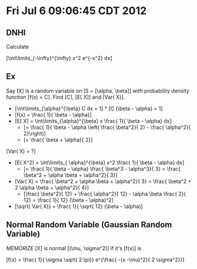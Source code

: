 # Fri Jul  6 09:06:45 CDT 2012

## DNHI
Calculate

\[\int\limits_{-\infty}^{\infty} x^2 e^{-x^2} dx\]

## Ex

Say \[X\] is a random variable on \[S = [\alpha, \beta]\] 
with probability density function \[f(x) = C\].  Find \[C\],
\[E[ X]\] and \[Var( X)\].

* \[\int\limits_{\alpha}^{\beta} C dx = 1\]
      * \[C (\beta - \alpha) = 1\]
* \[f(x) = \frac{ 1}{ \beta - \alpha}\]
* \[E[ X] = \int\limits_{\alpha}^{\beta} x \frac{ 1}{ \beta - \alpha} dx\]
  * \[= \frac{ 1}{ \beta - \alpha \left( \frac{ \beta^2}{ 2} - \frac{ \alpha^2}{ 2}\right)\]
  * \[= \frac{ \beta + \alpha}{ 2}\]

\[Var( X) = ?\]
* \[E( X^2) = \int\limits_{ \alpha}^{\beta} x^2 \frac{ 1}{ \beta - \alpha} dx\]
  * \[= \frac{ 1}{ \beta - \alpha} \frac{ \beta^3 - \alpha^3}{ 3} = \frac{ \beta^2 + \alpha \beta + \alpha^2}{ 3}\]
* \[Var( X) = \frac{ \beta^2 + \alpha \beta + \alpha^2}{ 3} = \frac{ \beta^2 + 2 \alpha \beta + \alpha^2}{ 4}\]
  * \[\frac{ \beta^2}{ 12} + \frac{ \alpha^2}{ 12} - \alpha \beta \frac{ 2}{ 12} = \frac{ 1}{ 12} (\beta - \alpha)^2\]
* \[\sqrt{ Var( X)} = \frac{ 1}{ \sqrt{ 12} (\beta - \alpha)\]

## Normal Random Variable (Gaussian Random Variable)
_*MEMORIZE*_
\[X\] is normal \[(\mu, \sigma^2)\] if it's \[f(x)\] is 

\[f(x) = \frac{ 1}{ \sigma \sqrt{ 2 \pi}} e^{\frac{ -(x -\mu)^2}{ 2 \sigma^2}}\]

